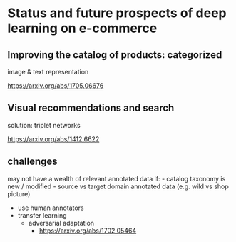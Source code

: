 # Status and future prospects of deep learning on e-commerce

## Improving the catalog of products: categorized

image & text representation

https://arxiv.org/abs/1705.06676

## Visual recommendations and search

solution: triplet networks

https://arxiv.org/abs/1412.6622

## challenges

may not have a wealth of relevant annotated data if:
	- catalog taxonomy is new / modified
	- source vs target domain annotated data (e.g. wild vs shop picture)

- use human annotators
- transfer learning
	- adversarial adaptation
		- https://arxiv.org/abs/1702.05464

